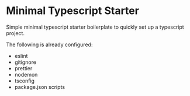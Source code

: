 # Minimal Typescript Starter

Simple minimal typescript starter boilerplate to quickly set up a typescript project.

The following is already configured:

- eslint
- gitignore
- prettier
- nodemon
- tsconfig
- package.json scripts
